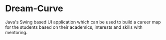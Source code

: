# Dream-Curve
Java's Swing based UI application which can be used to build a career map for the students based on their academics, interests and skills with mentoring.
